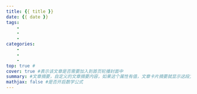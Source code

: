 ```yaml
---
title: {{ title }}
date: {{ date }}
tags:
    - 
    - 
    - 
categories:
    -
    -
    -
top: true #
cover: true #表示该文章是否需要加入到首页轮播封面中
summary: #文章摘要，自定义的文章摘要内容，如果这个属性有值，文章卡片摘要就显示这段文字，否则程序会自动截取文章的部分内容作为摘要 |
mathjax: false #是否开启数学公式
---
```

